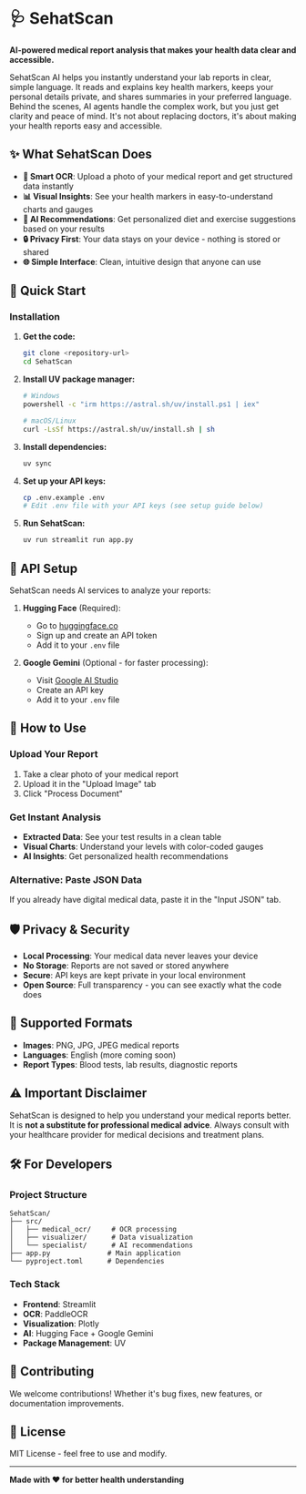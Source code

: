 # 🩺 SehatScan

**AI-powered medical report analysis that makes your health data clear and accessible.**

SehatScan AI helps you instantly understand your lab reports in clear, simple language. It reads and explains key health markers, keeps your personal details private, and shares summaries in your preferred language. Behind the scenes, AI agents handle the complex work, but you just get clarity and peace of mind. It's not about replacing doctors, it's about making your health reports easy and accessible.

## ✨ What SehatScan Does

- **📄 Smart OCR**: Upload a photo of your medical report and get structured data instantly
- **📊 Visual Insights**: See your health markers in easy-to-understand charts and gauges
- **🤖 AI Recommendations**: Get personalized diet and exercise suggestions based on your results
- **🔒 Privacy First**: Your data stays on your device - nothing is stored or shared
- **🌐 Simple Interface**: Clean, intuitive design that anyone can use

## 🚀 Quick Start

### Installation

1. **Get the code:**
   ```bash
   git clone <repository-url>
   cd SehatScan
   ```

2. **Install UV package manager:**
   ```bash
   # Windows
   powershell -c "irm https://astral.sh/uv/install.ps1 | iex"
   
   # macOS/Linux
   curl -LsSf https://astral.sh/uv/install.sh | sh
   ```

3. **Install dependencies:**
   ```bash
   uv sync
   ```

4. **Set up your API keys:**
   ```bash
   cp .env.example .env
   # Edit .env file with your API keys (see setup guide below)
   ```

5. **Run SehatScan:**
   ```bash
   uv run streamlit run app.py
   ```

## 🔑 API Setup

SehatScan needs AI services to analyze your reports:

1. **Hugging Face** (Required):
   - Go to [huggingface.co](https://huggingface.co)
   - Sign up and create an API token
   - Add it to your `.env` file

2. **Google Gemini** (Optional - for faster processing):
   - Visit [Google AI Studio](https://makersuite.google.com/app/apikey)
   - Create an API key
   - Add it to your `.env` file

## 🎯 How to Use

### Upload Your Report
1. Take a clear photo of your medical report
2. Upload it in the "Upload Image" tab
3. Click "Process Document"

### Get Instant Analysis
- **Extracted Data**: See your test results in a clean table
- **Visual Charts**: Understand your levels with color-coded gauges
- **AI Insights**: Get personalized health recommendations

### Alternative: Paste JSON Data
If you already have digital medical data, paste it in the "Input JSON" tab.

## 🛡️ Privacy & Security

- **Local Processing**: Your medical data never leaves your device
- **No Storage**: Reports are not saved or stored anywhere
- **Secure**: API keys are kept private in your local environment
- **Open Source**: Full transparency - you can see exactly what the code does

## 📱 Supported Formats

- **Images**: PNG, JPG, JPEG medical reports
- **Languages**: English (more coming soon)
- **Report Types**: Blood tests, lab results, diagnostic reports

## ⚠️ Important Disclaimer

SehatScan is designed to help you understand your medical reports better. It is **not a substitute for professional medical advice**. Always consult with your healthcare provider for medical decisions and treatment plans.

## 🛠️ For Developers

### Project Structure
```
SehatScan/
├── src/
│   ├── medical_ocr/     # OCR processing
│   ├── visualizer/      # Data visualization
│   └── specialist/      # AI recommendations
├── app.py              # Main application
└── pyproject.toml      # Dependencies
```

### Tech Stack
- **Frontend**: Streamlit
- **OCR**: PaddleOCR
- **Visualization**: Plotly
- **AI**: Hugging Face + Google Gemini
- **Package Management**: UV

## 🤝 Contributing

We welcome contributions! Whether it's bug fixes, new features, or documentation improvements.

## 📄 License

MIT License - feel free to use and modify.

---

**Made with ❤️ for better health understanding**
